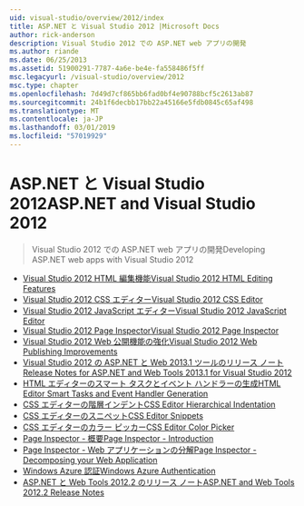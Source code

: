 ```yaml
---
uid: visual-studio/overview/2012/index
title: ASP.NET と Visual Studio 2012 |Microsoft Docs
author: rick-anderson
description: Visual Studio 2012 での ASP.NET web アプリの開発
ms.author: riande
ms.date: 06/25/2013
ms.assetid: 51900291-7787-4a6e-be4e-fa558486f5ff
msc.legacyurl: /visual-studio/overview/2012
msc.type: chapter
ms.openlocfilehash: 7d49d7cf865bb6fad0bf4e90788bcf5c2613ab87
ms.sourcegitcommit: 24b1f6decbb17bb22a45166e5fdb0845c65af498
ms.translationtype: MT
ms.contentlocale: ja-JP
ms.lasthandoff: 03/01/2019
ms.locfileid: "57019929"
---
```

<a name="aspnet-and-visual-studio-2012"></a><span data-ttu-id="10acc-103">ASP.NET と Visual Studio 2012</span><span class="sxs-lookup"><span data-stu-id="10acc-103">ASP.NET and Visual Studio 2012</span></span>
====================
> <span data-ttu-id="10acc-104">Visual Studio 2012 での ASP.NET web アプリの開発</span><span class="sxs-lookup"><span data-stu-id="10acc-104">Developing ASP.NET web apps with Visual Studio 2012</span></span>


- [<span data-ttu-id="10acc-105">Visual Studio 2012 HTML 編集機能</span><span class="sxs-lookup"><span data-stu-id="10acc-105">Visual Studio 2012 HTML Editing Features</span></span>](visual-studio-2012-html-editing-features.md)
- [<span data-ttu-id="10acc-106">Visual Studio 2012 CSS エディター</span><span class="sxs-lookup"><span data-stu-id="10acc-106">Visual Studio 2012 CSS Editor</span></span>](visual-studio-2012-css-editor.md)
- [<span data-ttu-id="10acc-107">Visual Studio 2012 JavaScript エディター</span><span class="sxs-lookup"><span data-stu-id="10acc-107">Visual Studio 2012 JavaScript Editor</span></span>](visual-studio-2012-javascript-editor.md)
- [<span data-ttu-id="10acc-108">Visual Studio 2012 Page Inspector</span><span class="sxs-lookup"><span data-stu-id="10acc-108">Visual Studio 2012 Page Inspector</span></span>](visual-studio-2012-page-inspector.md)
- [<span data-ttu-id="10acc-109">Visual Studio 2012 Web 公開機能の強化</span><span class="sxs-lookup"><span data-stu-id="10acc-109">Visual Studio 2012 Web Publishing Improvements</span></span>](visual-studio-2012-web-publishing-improvements.md)
- [<span data-ttu-id="10acc-110">Visual Studio 2012 の ASP.NET と Web 2013.1 ツールのリリース ノート</span><span class="sxs-lookup"><span data-stu-id="10acc-110">Release Notes for ASP.NET and Web Tools 2013.1 for Visual Studio 2012</span></span>](aspnet-and-web-tools-20131-for-visual-studio-2012.md)
- [<span data-ttu-id="10acc-111">HTML エディターのスマート タスクとイベント ハンドラーの生成</span><span class="sxs-lookup"><span data-stu-id="10acc-111">HTML Editor Smart Tasks and Event Handler Generation</span></span>](visual-studio-vnext-videos-html-editor-smart-tasks-and-event-handler-generation.md)
- [<span data-ttu-id="10acc-112">CSS エディターの階層インデント</span><span class="sxs-lookup"><span data-stu-id="10acc-112">CSS Editor Hierarchical Indentation</span></span>](visual-studio-vnext-videos-css-editor-hierarchical-indentation.md)
- [<span data-ttu-id="10acc-113">CSS エディターのスニペット</span><span class="sxs-lookup"><span data-stu-id="10acc-113">CSS Editor Snippets</span></span>](visual-studio-vnext-videos-css-editor-snippets.md)
- [<span data-ttu-id="10acc-114">CSS エディターのカラー ピッカー</span><span class="sxs-lookup"><span data-stu-id="10acc-114">CSS Editor Color Picker</span></span>](visual-studio-vnext-videos-css-editor-color-picker.md)
- [<span data-ttu-id="10acc-115">Page Inspector - 概要</span><span class="sxs-lookup"><span data-stu-id="10acc-115">Page Inspector - Introduction</span></span>](visual-studio-vnext-videos-page-inspector-introduction.md)
- [<span data-ttu-id="10acc-116">Page Inspector - Web アプリケーションの分解</span><span class="sxs-lookup"><span data-stu-id="10acc-116">Page Inspector - Decomposing your Web Application</span></span>](visual-studio-vnext-videos-page-inspector-decomposing-your-web-application.md)
- [<span data-ttu-id="10acc-117">Windows Azure 認証</span><span class="sxs-lookup"><span data-stu-id="10acc-117">Windows Azure Authentication</span></span>](windows-azure-authentication.md)
- [<span data-ttu-id="10acc-118">ASP.NET と Web Tools 2012.2 のリリース ノート</span><span class="sxs-lookup"><span data-stu-id="10acc-118">ASP.NET and Web Tools 2012.2 Release Notes</span></span>](aspnet-and-web-tools-20122-release-notes-rtw.md)
